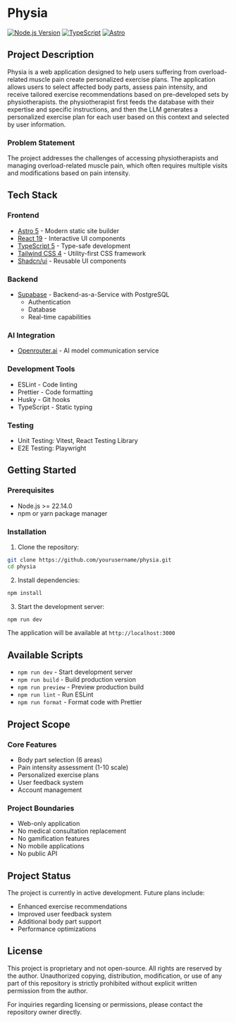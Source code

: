 # Physia

[![Node.js Version](https://img.shields.io/badge/node-%3E%3D22.14.0-brightgreen)](https://nodejs.org/)
[![TypeScript](https://img.shields.io/badge/TypeScript-5.0-blue)](https://www.typescriptlang.org/)
[![Astro](https://img.shields.io/badge/Astro-5.5.5-purple)](https://astro.build/)

## Project Description

Physia is a web application designed to help users suffering from overload-related muscle pain create personalized exercise plans. The application allows users to select affected body parts, assess pain intensity, and receive tailored exercise recommendations based on pre-developed sets by physiotherapists. the physiotherapist first feeds the database with their expertise and specific instructions, and then the LLM generates a personalized exercise plan for each user based on this context and selected by user information.

### Problem Statement

The project addresses the challenges of accessing physiotherapists and managing overload-related muscle pain, which often requires multiple visits and modifications based on pain intensity.

## Tech Stack

### Frontend
- [Astro 5](https://astro.build/) - Modern static site builder
- [React 19](https://react.dev/) - Interactive UI components
- [TypeScript 5](https://www.typescriptlang.org/) - Type-safe development
- [Tailwind CSS 4](https://tailwindcss.com/) - Utility-first CSS framework
- [Shadcn/ui](https://ui.shadcn.com/) - Reusable UI components

### Backend
- [Supabase](https://supabase.com/) - Backend-as-a-Service with PostgreSQL
  - Authentication
  - Database
  - Real-time capabilities

### AI Integration
- [Openrouter.ai](https://openrouter.ai/) - AI model communication service

### Development Tools
- ESLint - Code linting
- Prettier - Code formatting
- Husky - Git hooks
- TypeScript - Static typing

### Testing
- Unit Testing: Vitest, React Testing Library
- E2E Testing: Playwright

## Getting Started

### Prerequisites
- Node.js >= 22.14.0
- npm or yarn package manager

### Installation

1. Clone the repository:
```bash
git clone https://github.com/yourusername/physia.git
cd physia
```

2. Install dependencies:
```bash
npm install
```

3. Start the development server:
```bash
npm run dev
```

The application will be available at `http://localhost:3000`

## Available Scripts

- `npm run dev` - Start development server
- `npm run build` - Build production version
- `npm run preview` - Preview production build
- `npm run lint` - Run ESLint
- `npm run format` - Format code with Prettier

## Project Scope

### Core Features
- Body part selection (6 areas)
- Pain intensity assessment (1-10 scale)
- Personalized exercise plans
- User feedback system
- Account management

### Project Boundaries
- Web-only application
- No medical consultation replacement
- No gamification features
- No mobile applications
- No public API

## Project Status

The project is currently in active development. Future plans include:
- Enhanced exercise recommendations
- Improved user feedback system
- Additional body part support
- Performance optimizations

## License
This project is proprietary and not open-source. All rights are reserved by the author. Unauthorized copying, distribution, modification, or use of any part of this repository is strictly prohibited without explicit written permission from the author.

For inquiries regarding licensing or permissions, please contact the repository owner directly.